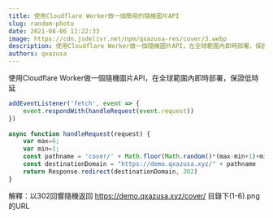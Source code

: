 ```yaml
---
title: 使用Cloudflare Worker做一個簡易的隨機圖片API
slug: random-photo
date: 2021-08-06 11:22:33
image: https://cdn.jsdelivr.net/npm/qxazusa-res/cover/3.webp
description: 使用Cloudflare Worker做一個隨機圖片API，在全球範圍內即時部署，保證低時延
authors: qxazusa
---
```

使用Cloudflare Worker做一個隨機圖片API，在全球範圍內即時部署，保證低時延
<!--truncate-->

```js
addEventListener('fetch', event => {
    event.respondWith(handleRequest(event.request))
})
 
async function handleRequest(request) {
    var max=6;
    var min=1;
    const pathname = 'cover/' + Math.floor(Math.random()*(max-min+1)+min) + '.png';
    const destinationDomain = "https://demo.qxazusa.xyz/" + pathname
    return Response.redirect(destinationDomain, 302)
}
```
解釋：以302回響隨機返回 https://demo.qxazusa.xyz/cover/ 目錄下(1-6).png的URL
